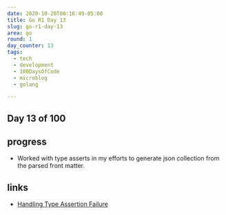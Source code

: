 ```yaml
---
date: 2020-10-20T00:16:49-05:00
title: Go R1 Day 13
slug: go-r1-day-13
area: go
round: 1
day_counter: 13
tags:
  - tech
  - development
  - 100DaysOfCode
  - microblog
  - golang

---
```


## Day 13 of 100

## progress

- Worked with type asserts in my efforts to generate json collection from the parsed front matter.

## links

- [Handling Type Assertion Failure](https://stackoverflow.com/q/40326540/68698)
